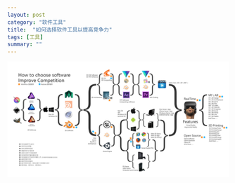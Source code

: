 ```yaml
---
layout: post
category: "软件工具"
title:  "如何选择软件工具以提高竞争力"
tags: [工具]
summary: ""
---
```

![](https://raw.githubusercontent.com/sheshiji/sheshiji.github.io/master/images/opensource.png)
